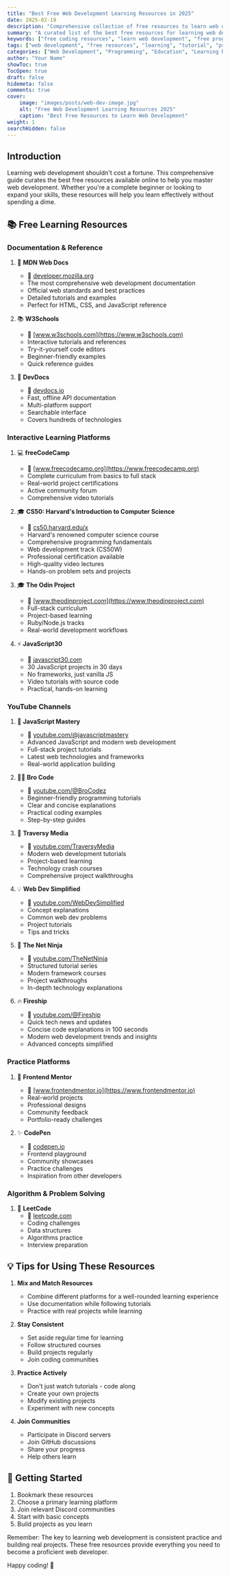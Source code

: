 ```yaml
---
title: "Best Free Web Development Learning Resources in 2025"
date: 2025-02-19
description: "Comprehensive collection of free resources to learn web development. Includes documentation, interactive platforms, YouTube channels, and practice websites for aspiring developers."
summary: "A curated list of the best free resources for learning web development, featuring documentation, tutorials, YouTube channels, and interactive coding platforms."
keywords: ["free coding resources", "learn web development", "free programming tutorials", "web development resources", "coding tutorials", "programming learning platforms", "free coding websites", "web development tutorials", "learn to code free", "best coding resources"]
tags: ["web development", "free resources", "learning", "tutorial", "programming", "javascript", "frontend", "backend"]
categories: ["Web Development", "Programming", "Education", "Learning Resources"]
author: "Your Name"
showToc: true
TocOpen: true
draft: false
hidemeta: false
comments: true
cover:
    image: "images/posts/web-dev-image.jpg"
    alt: "Free Web Development Learning Resources 2025"
    caption: "Best Free Resources to Learn Web Development"
weight: 1
searchHidden: false
---
```


## Introduction
Learning web development shouldn't cost a fortune. This comprehensive guide curates the best free resources available online to help you master web development. Whether you're a complete beginner or looking to expand your skills, these resources will help you learn effectively without spending a dime.

## 📚 Free Learning Resources

### Documentation & Reference
1. 📖 **MDN Web Docs**
   - 🔗 [developer.mozilla.org](https://developer.mozilla.org)
   - The most comprehensive web development documentation
   - Official web standards and best practices
   - Detailed tutorials and examples
   - Perfect for HTML, CSS, and JavaScript reference

2. 📚 **W3Schools**
   - 🔗 [www.w3schools.com](https://www.w3schools.com)
   - Interactive tutorials and references
   - Try-it-yourself code editors
   - Beginner-friendly examples
   - Quick reference guides

3. 📑 **DevDocs**
   - 🔗 [devdocs.io](https://devdocs.io)
   - Fast, offline API documentation
   - Multi-platform support
   - Searchable interface
   - Covers hundreds of technologies

### Interactive Learning Platforms
1. 💻 **freeCodeCamp**
   - 🔗 [www.freecodecamp.org](https://www.freecodecamp.org)
   - Complete curriculum from basics to full stack
   - Real-world project certifications
   - Active community forum
   - Comprehensive video tutorials

2. 🎓 **CS50: Harvard's Introduction to Computer Science**
   - 🔗 [cs50.harvard.edu/x](https://cs50.harvard.edu/x)
   - Harvard's renowned computer science course
   - Comprehensive programming fundamentals
   - Web development track (CS50W)
   - Professional certification available
   - High-quality video lectures
   - Hands-on problem sets and projects

3. 🎓 **The Odin Project**
   - 🔗 [www.theodinproject.com](https://www.theodinproject.com)
   - Full-stack curriculum
   - Project-based learning
   - Ruby/Node.js tracks
   - Real-world development workflows

4. ⚡ **JavaScript30**
   - 🔗 [javascript30.com](https://javascript30.com)
   - 30 JavaScript projects in 30 days
   - No frameworks, just vanilla JS
   - Video tutorials with source code
   - Practical, hands-on learning

### YouTube Channels
1. 🚀 **JavaScript Mastery**
   - 🔗 [youtube.com/@javascriptmastery](https://www.youtube.com/@javascriptmastery/featured)
   - Advanced JavaScript and modern web development
   - Full-stack project tutorials
   - Latest web technologies and frameworks
   - Real-world application building

2. 👨‍💻 **Bro Code**
   - 🔗 [youtube.com/@BroCodez](https://www.youtube.com/@BroCodez/featured)
   - Beginner-friendly programming tutorials
   - Clear and concise explanations
   - Practical coding examples
   - Step-by-step guides

3. 🎯 **Traversy Media**
   - 🔗 [youtube.com/TraversyMedia](https://www.youtube.com/c/TraversyMedia)
   - Modern web development tutorials
   - Project-based learning
   - Technology crash courses
   - Comprehensive project walkthroughs

4. 💡 **Web Dev Simplified**
   - 🔗 [youtube.com/WebDevSimplified](https://www.youtube.com/c/WebDevSimplified)
   - Concept explanations
   - Common web dev problems
   - Project tutorials
   - Tips and tricks

5. 🥷 **The Net Ninja**
   - 🔗 [youtube.com/TheNetNinja](https://www.youtube.com/c/TheNetNinja)
   - Structured tutorial series
   - Modern framework courses
   - Project walkthroughs
   - In-depth technology explanations

6. 🔥 **Fireship**
   - 🔗 [youtube.com/@Fireship](https://www.youtube.com/@Fireship)
   - Quick tech news and updates
   - Concise code explanations in 100 seconds
   - Modern web development trends and insights
   - Advanced concepts simplified

### Practice Platforms
1. 🎨 **Frontend Mentor**
   - 🔗 [www.frontendmentor.io](https://www.frontendmentor.io)
   - Real-world projects
   - Professional designs
   - Community feedback
   - Portfolio-ready challenges

2. ✨ **CodePen**
   - 🔗 [codepen.io](https://codepen.io)
   - Frontend playground
   - Community showcases
   - Practice challenges
   - Inspiration from other developers

### Algorithm & Problem Solving
1. 🧩 **LeetCode**
   - 🔗 [leetcode.com](https://leetcode.com)
   - Coding challenges
   - Data structures
   - Algorithms practice
   - Interview preparation

## 💡 Tips for Using These Resources

1. **Mix and Match Resources**
   - Combine different platforms for a well-rounded learning experience
   - Use documentation while following tutorials
   - Practice with real projects while learning

2. **Stay Consistent**
   - Set aside regular time for learning
   - Follow structured courses
   - Build projects regularly
   - Join coding communities

3. **Practice Actively**
   - Don't just watch tutorials - code along
   - Create your own projects
   - Modify existing projects
   - Experiment with new concepts

4. **Join Communities**
   - Participate in Discord servers
   - Join GitHub discussions
   - Share your progress
   - Help others learn

## 🎯 Getting Started

1. Bookmark these resources
2. Choose a primary learning platform
3. Join relevant Discord communities
4. Start with basic concepts
5. Build projects as you learn

Remember: The key to learning web development is consistent practice and building real projects. These free resources provide everything you need to become a proficient web developer.

Happy coding! 🎉 
